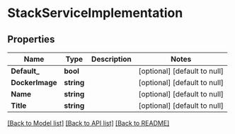 # StackServiceImplementation

## Properties
Name | Type | Description | Notes
------------ | ------------- | ------------- | -------------
**Default_** | **bool** |  | [optional] [default to null]
**DockerImage** | **string** |  | [optional] [default to null]
**Name** | **string** |  | [optional] [default to null]
**Title** | **string** |  | [optional] [default to null]

[[Back to Model list]](../README.md#documentation-for-models) [[Back to API list]](../README.md#documentation-for-api-endpoints) [[Back to README]](../README.md)


